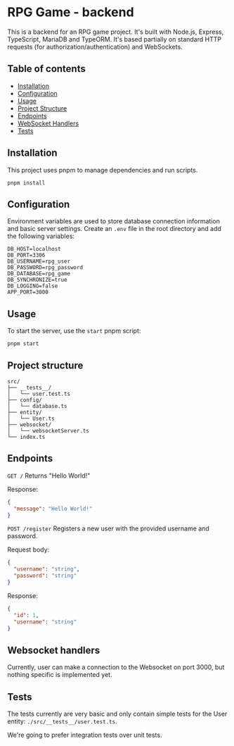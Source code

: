 # RPG Game - backend

This is a backend for an RPG game project. It's built with Node.js, Express, TypeScript, MariaDB and TypeORM. It's based partially on standard HTTP requests (for authorization/authentication) and WebSockets.

## Table of contents

- [Installation](#installation)
- [Configuration](#configuration)
- [Usage](#usage)
- [Project Structure](#project-structure)
- [Endpoints](#endpoints)
- [WebSocket Handlers](#websocket-handlers)
- [Tests](#tests)

## Installation

This project uses pnpm to manage dependencies and run scripts.

```
pnpm install
```

## Configuration

Environment variables are used to store database connection information and basic server settings. Create an `.env` file in the root directory and add the following variables:

```env
DB_HOST=localhost
DB_PORT=3306
DB_USERNAME=rpg_user
DB_PASSWORD=rpg_password
DB_DATABASE=rpg_game
DB_SYNCHRONIZE=true
DB_LOGGING=false
APP_PORT=3000
```

## Usage

To start the server, use the `start` pnpm script:

```
pnpm start
```

## Project structure

```
src/
├── __tests__/
│   └── user.test.ts
├── config/
│   └── database.ts
├── entity/
│   └── User.ts
├── websocket/
│   └── websocketServer.ts
└── index.ts
```

## Endpoints

`GET /`
Returns "Hello World!"

Response:

```json
{
  "message": "Hello World!"
}
```

`POST /register`
Registers a new user with the provided username and password.

Request body:

```json
{
  "username": "string",
  "password": "string"
}
```

Response:

```json
{
  "id": 1,
  "username": "string"
}
```

## Websocket handlers

Currently, user can make a connection to the Websocket on port 3000, but nothing specific is implemented yet.

## Tests

The tests currently are very basic and only contain simple tests for the User entity: `./src/__tests__/user.test.ts`.

We're going to prefer integration tests over unit tests.
